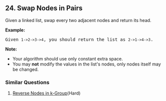 ## 24. Swap Nodes in Pairs

<p>Given a&nbsp;linked list, swap every two adjacent nodes and return its head.</p>

<p><strong>Example:</strong></p>

<pre>
Given <code>1-&gt;2-&gt;3-&gt;4</code>, you should return the list as <code>2-&gt;1-&gt;4-&gt;3</code>.</pre>

<p><strong>Note:</strong></p>

<ul>
	<li>Your algorithm should use only constant extra space.</li>
	<li>You may <strong>not</strong> modify the values in the list&#39;s nodes, only nodes itself may be changed.</li>
</ul>


### Similar Questions
  1. [Reverse Nodes in k-Group](https://github.com/openset/leetcode/tree/master/solution/reverse-nodes-in-k-group)(Hard)
